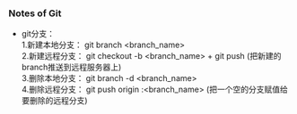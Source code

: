 ### Notes of Git

* git分支：  
1.新建本地分支： git branch <branch_name>  
2.新建远程分支： git checkout -b <branch_name> + git push (把新建的branch推送到远程服务器上)  
3.删除本地分支： git branch -d <branch_name>  
4.删除远程分支： git push origin :<branch_name> (把一个空的分支赋值给要删除的远程分支)